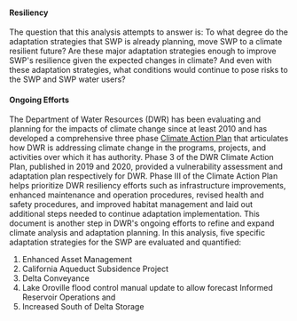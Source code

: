 #### Resiliency

The question that this analysis attempts to answer is: To what degree do the adaptation strategies that SWP is already planning, move SWP to a climate resilient future? Are these major adaptation strategies enough to improve SWP's resilience given the expected changes in climate? And even with these adaptation strategies, what conditions would continue to pose risks to the SWP and SWP water users?

#### Ongoing Efforts

The Department of Water Resources (DWR) has been evaluating and planning for the impacts of climate change since at least 2010 and has developed a comprehensive three phase [Climate Action Plan](https://water.ca.gov/Programs/All-Programs/Climate-Change-Program/Climate-Action-Plan) that articulates how DWR is addressing climate change in the programs, projects, and activities over which it has authority.  Phase 3 of the DWR Climate Action Plan, published in 2019 and 2020, provided a vulnerability assessment and adaptation plan respectively for DWR. Phase III of the Climate Action Plan helps prioritize DWR resiliency efforts such as infrastructure improvements, enhanced maintenance and operation procedures, revised health and safety procedures, and improved habitat management and laid out additional steps needed to continue adaptation implementation. This document is another step in DWR's ongoing efforts to refine and expand climate analysis and adaptation planning. In this analysis, five specific adaptation strategies for the SWP are evaluated and quantified:

1. Enhanced Asset Management
2. California Aqueduct Subsidence Project
3. Delta Conveyance
4. Lake Oroville flood control manual update to allow forecast Informed Reservoir Operations and
5. Increased South of Delta Storage
